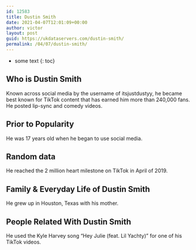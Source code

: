 ```yaml
---
id: 12583
title: Dustin Smith
date: 2021-04-07T12:01:09+00:00
author: victor
layout: post
guid: https://ukdataservers.com/dustin-smith/
permalink: /04/07/dustin-smith/
---
```


* some text
{: toc}


## Who is Dustin Smith



Known across social media by the username of itsjustdustyy, he became best known for TikTok content that has earned him more than 240,000 fans. He posted lip-sync and comedy videos. 

                
                
                
## Prior to Popularity



He was 17 years old when he began to use social media.

                
                
                
## Random data



He reached the 2 million heart milestone on TikTok in April of 2019.

                
                
                
## Family & Everyday Life of Dustin Smith



He grew up in Houston, Texas with his mother.

                
                
                
## People Related With Dustin Smith



He used the Kyle Harvey song &#8220;Hey Julie (feat. Lil Yachty)&#8221; for one of his TikTok videos.

                
              
            
          
          
          